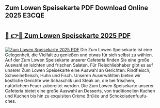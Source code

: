 ## Zum Lowen Speisekarte PDF Download Online 2025 E3CQE

# <h2><a href="http://gc7dnwb.nevu.top/?p=Zum+Lowen+Speisekarte">🔗 👉🔴 Zum Lowen Speisekarte 2025 PDF</a></h2>

[![Zum Lowen Speisekarte 2025 PDF](https://i.imgur.com/dBaPXMq.png)](http://gc7dnwb.nevu.top/?p=Zum+Lowen+Speisekarte)
Die Zum Lowen Speisekarte ist eine Gelegenheit, die Vielfalt zu genießen und etwas für sich selbst zu wählen. Auf der Zum Lowen Speisekarte unserer Cafeteria finden Sie eine große Auswahl an leichten und frischen Salaten. Für Fleischliebhaber gibt es auf unserer Zum Lowen Speisekarte eine Auswahl an Gerichten: Rindfleisch, Schweinefleisch, Huhn und Fisch. Unseren Auserwählten bieten wir köstliche Gerichte wie Schaschlik und Steak an, die bei frischem, natürlichem Feuer zubereitet werden. Die Zum Lowen Speisekarte unserer Cafeteria bietet eine große Auswahl an Desserts, von traditionellen Kuchen und Kuchen bis hin zu exquisiten Crème Brûlée und Schokoladenfuufu-ches.
